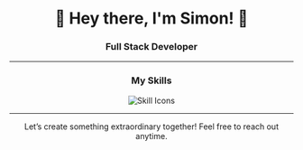 <h1 align="center">👋 Hey there, I'm Simon! 🍎</h1>
<h3 align="center">Full Stack Developer</h3>

---

<h3 align="center">My Skills</h3>
<div align="center">
  <img src="https://skillicons.dev/icons?i=php,py,java,html,css,javascript,react,laravel,mysql,git,vscode" alt="Skill Icons"/>
</div>

---

<p align="center">
  Let’s create something extraordinary together! Feel free to reach out anytime.
</p>
